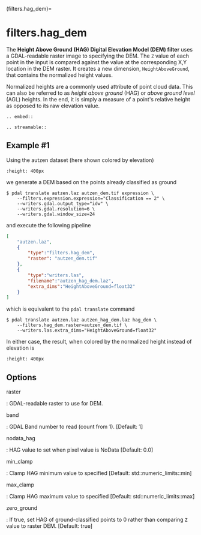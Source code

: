 (filters.hag_dem)=

# filters.hag_dem

The **Height Above Ground (HAG) Digital Elevation Model (DEM) filter** uses
a GDAL-readable raster image to specifying the DEM. The `Z` value of each point
in the input is compared against the value at the corresponding X,Y location
in the DEM raster. It creates a new dimension, `HeightAboveGround`, that
contains the normalized height values.

Normalized heights are a commonly used attribute of point cloud data. This can
also be referred to as *height above ground* (HAG) or *above ground level* (AGL)
heights. In the end, it is simply a measure of a point's relative height as
opposed to its raw elevation value.

```{eval-rst}
.. embed::
```

```{eval-rst}
.. streamable::
```

## Example #1

Using the autzen dataset (here shown colored by elevation)

```{image} ./images/autzen-elevation.png
:height: 400px
```

we generate a DEM based on the points already classified as ground

```
$ pdal translate autzen.laz autzen_dem.tif expression \
    --filters.expression.expression="Classification == 2" \
    --writers.gdal.output_type="idw" \
    --writers.gdal.resolution=6 \
    --writers.gdal.window_size=24
```

and execute the following pipeline

```json
[
    "autzen.laz",
    {
        "type":"filters.hag_dem",
        "raster": "autzen_dem.tif"
    },
    {
        "type":"writers.las",
        "filename":"autzen_hag_dem.laz",
        "extra_dims":"HeightAboveGround=float32"
    }
]
```

which is equivalent to the `pdal translate` command

```
$ pdal translate autzen.laz autzen_hag_dem.laz hag_dem \
    --filters.hag_dem.raster=autzen_dem.tif \
    --writers.las.extra_dims="HeightAboveGround=float32"
```

In either case, the result, when colored by the normalized height instead of
elevation is

```{image} ./images/autzen-hag-dem.png
:height: 400px
```

## Options

raster

: GDAL-readable raster to use for DEM.

band

: GDAL Band number to read (count from 1).
  \[Default: 1\]

nodata_hag

: HAG value to set when pixel value is NoData
  \[Default: 0.0]

min_clamp

: Clamp HAG minimum value to specified
  \[Default: std::numeric_limits<double>::min]

max_clamp

: Clamp HAG maximum value to specified
  \[Default: std::numeric_limits<double>::max]

zero_ground

: If true, set HAG of ground-classified points to 0 rather than comparing
  `Z` value to raster DEM.
  \[Default: true\]

```{include} filter_opts.md
```
